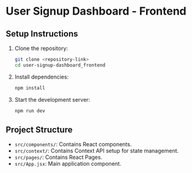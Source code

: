 # User Signup Dashboard - Frontend

## Setup Instructions

1. Clone the repository:
    ```bash
    git clone <repository-link>
    cd user-signup-dashboard_frontend
    ```

2. Install dependencies:
    ```bash
    npm install
    ```

3. Start the development server:
    ```bash
    npm run dev
    ```

## Project Structure

- `src/components/`: Contains React components.
- `src/context/`: Contains Context API setup for state management.
- `src/pages/`: Contains React Pages.
- `src/App.jsx`: Main application component.

